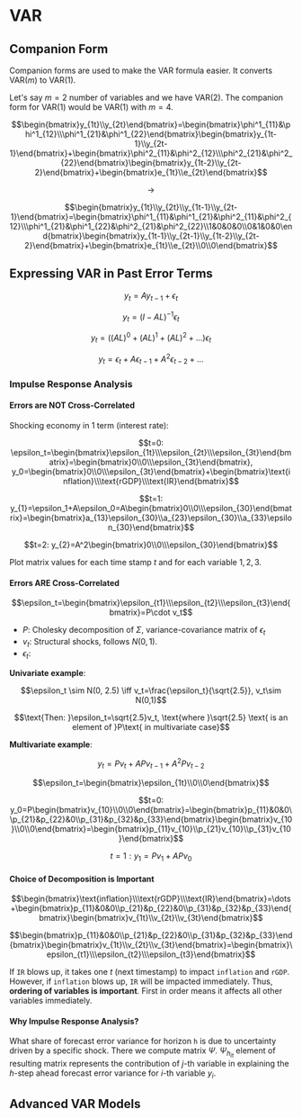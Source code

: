 # VAR

## Companion Form

Companion forms are used to make the VAR formula easier. It converts VAR($m$) to VAR(1).

Let's say $m=2$ number of variables and we have VAR(2). The companion form for VAR(1) would be VAR(1) with $m=4$.

$$\begin{bmatrix}y_{1t}\\y_{2t}\end{bmatrix}=\begin{bmatrix}\phi^1_{11}&\phi^1_{12}\\\phi^1_{21}&\phi^1_{22}\end{bmatrix}\begin{bmatrix}y_{1t-1}\\y_{2t-1}\end{bmatrix}+\begin{bmatrix}\phi^2_{11}&\phi^2_{12}\\\phi^2_{21}&\phi^2_{22}\end{bmatrix}\begin{bmatrix}y_{1t-2}\\y_{2t-2}\end{bmatrix}+\begin{bmatrix}e_{1t}\\e_{2t}\end{bmatrix}$$

$$\to$$

$$\begin{bmatrix}y_{1t}\\y_{2t}\\y_{1t-1}\\y_{2t-1}\end{bmatrix}=\begin{bmatrix}\phi^1_{11}&\phi^1_{21}&\phi^2_{11}&\phi^2_{12}\\\phi^1_{21}&\phi^1_{22}&\phi^2_{21}&\phi^2_{22}\\1&0&0&0\\0&1&0&0\end{bmatrix}\begin{bmatrix}y_{1t-1}\\y_{2t-1}\\y_{1t-2}\\y_{2t-2}\end{bmatrix}+\begin{bmatrix}e_{1t}\\e_{2t}\\0\\0\end{bmatrix}$$

## Expressing VAR in Past Error Terms

$$y_t=Ay_{t-1}+\epsilon_t$$

$$y_t=(I-AL)^{-1}\epsilon_t$$

$$y_t=((AL)^0+(AL)^1+(AL)^2+\dots)\epsilon_t$$

$$y_t = \epsilon_t + A\epsilon_{t-1} + A^2\epsilon_{t-2} + \dots$$

### Impulse Response Analysis

#### Errors are NOT Cross-Correlated

Shocking economy in 1 term (interest rate):

$$t=0: \epsilon_t=\begin{bmatrix}\epsilon_{1t}\\\epsilon_{2t}\\\epsilon_{3t}\end{bmatrix}=\begin{bmatrix}0\\0\\\epsilon_{3t}\end{bmatrix}, y_0=\begin{bmatrix}0\\0\\\epsilon_{3t}\end{bmatrix}+\begin{bmatrix}\text{inflation}\\\text{rGDP}\\\text{IR}\end{bmatrix}$$

$$t=1: y_{1}=\epsilon_1+A\epsilon_0=A\begin{bmatrix}0\\0\\\epsilon_{30}\end{bmatrix}=\begin{bmatrix}a_{13}\epsilon_{30}\\a_{23}\epsilon_{30}\\a_{33}\epsilon_{30}\end{bmatrix}$$

$$t=2: y_{2}=A^2\begin{bmatrix}0\\0\\\epsilon_{30}\end{bmatrix}$$

Plot matrix values for each time stamp $t$ and for each variable $1,2,3$.

#### Errors ARE Cross-Correlated

$$\epsilon_t=\begin{bmatrix}\epsilon_{t1}\\\epsilon_{t2}\\\epsilon_{t3}\end{bmatrix}=P\cdot v_t$$

- $P$: Cholesky decomposition of $\Sigma$, variance-covariance matrix of $\epsilon_t$
- $v_t$: Structural shocks, follows $N(0,1)$.
- $\epsilon_t$: 

**Univariate example**:

$$\epsilon_t \sim N(0, 2.5) \iff v_t=\frac{\epsilon_t}{\sqrt{2.5}}, v_t\sim N(0,1)$$

$$\text{Then: }\epsilon_t=\sqrt{2.5}v_t, \text{where }\sqrt{2.5} \text{ is an element of }P\text{ in multivariate case}$$

**Multivariate example**:

$$y_t=Pv_t+APv_{t-1}+A^2Pv_{t-2}$$

$$\epsilon_t=\begin{bmatrix}\epsilon_{1t}\\0\\0\end{bmatrix}$$

$$t=0: y_0=P\begin{bmatrix}v_{10}\\0\\0\end{bmatrix}=\begin{bmatrix}p_{11}&0&0\\p_{21}&p_{22}&0\\p_{31}&p_{32}&p_{33}\end{bmatrix}\begin{bmatrix}v_{10}\\0\\0\end{bmatrix}=\begin{bmatrix}p_{11}v_{10}\\p_{21}v_{10}\\p_{31}v_{10}\end{bmatrix}$$

$$t=1: y_{1}=Pv_1+APv_0$$

#### Choice of Decomposition is Important

$$\begin{bmatrix}\text{inflation}\\\text{rGDP}\\\text{IR}\end{bmatrix}=\dots+\begin{bmatrix}p_{11}&0&0\\p_{21}&p_{22}&0\\p_{31}&p_{32}&p_{33}\end{bmatrix}\begin{bmatrix}v_{1t}\\v_{2t}\\v_{3t}\end{bmatrix}$$

$$\begin{bmatrix}p_{11}&0&0\\p_{21}&p_{22}&0\\p_{31}&p_{32}&p_{33}\end{bmatrix}\begin{bmatrix}v_{1t}\\v_{2t}\\v_{3t}\end{bmatrix}=\begin{bmatrix}\epsilon_{t1}\\\epsilon_{t2}\\\epsilon_{t3}\end{bmatrix}$$

If `IR` blows up, it takes one $t$ (next timestamp) to impact `inflation` and `rGDP`. However, if `inflation` blows up, `IR` will be impacted immediately. Thus, **ordering of variables is important**. First in order means it affects all other variables immediately.

#### Why Impulse Response Analysis?

What share of forecast error variance for horizon `h` is due to uncertainty driven by a specific shock. There we compute matrix $\Psi$. $\Psi_{h_{it}}$ element of resulting matrix represents the contribution of $j$-th variable in explaining the $h$-step ahead forecast error variance for $i$-th variable $y_i$.

## Advanced VAR Models

